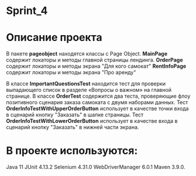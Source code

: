 ﻿# Sprint_4
# Описание проекта
В пакете **pageobject** находятся классы с Page Object.
**MainPage** содержит локаторы и методы главной страницы лендинга.
**OrderPage** содержит локаторы и методы экрана "Для кого самокат"
**RentInfoPage** содержит локаторы и методы экрана "Про аренду"

В классе **ImportantQuestionsTest** находится тест для проверки выпадающего список в разделе «Вопросы о важном» на главной странице.
В классе **OrderTest** содержится два теста, проверяющие флоу позитивного сценария заказа самоката с двумя наборами данных.
Тест **OrderInfoTestWithUpperOrderButton** использует в качестве точки входа в сценарий кнопку "Заказать" в шапке страницы.
Тест **OrderInfoTestWithLowerOrderButton** использует в качестве входа в сценарий кнопку "Заказать" в нижней части экрана.

# В проекте используются:
Java 11
JUnit 4.13.2
Selenium 4.31.0
WebDriverManager 6.0.1
Maven 3.9.0.

